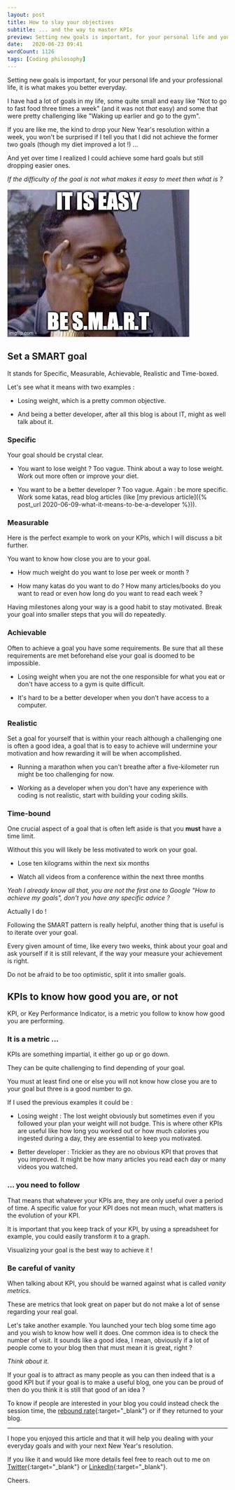 ```yaml
---
layout: post
title: How to slay your objectives
subtitle: ... and the way to master KPIs
preview: Setting new goals is important, for your personal life and your professional life, it is what makes you better everyday. I have had a lot of goals in my life, some quite small and easy ...
date:   2020-06-23 09:41
wordCount: 1126
tags: [Coding philosophy]
---
```


Setting new goals is important, for your personal life and your professional life, it is what makes you better everyday.

I have had a lot of goals in my life, some quite small and easy like "Not to go to fast food three times a week" (and it was not _that_ easy) and some that were pretty  challenging like "Waking up earlier and go to the gym". 

If you are like me, the kind to drop your New Year's resolution within a week, you won't be surprised if I tell you that I did not achieve the former two goals (though my diet improved a lot !) …

And yet over time I realized I could achieve some hard goals but still dropping easier ones.

_If the difficulty of the goal is not what makes it easy to meet then what is ?_

![It is easy, be SMART](/images/smart.jpg)

## Set a SMART goal

It stands for Specific, Measurable, Achievable, Realistic and Time-boxed.

Let's see what it means with two examples : 

- Losing weight, which is a pretty common objective.

- And being a better developer, after all this blog is about IT, might as well talk about it.

### Specific

Your goal should be crystal clear.

- You want to lose weight ? Too vague. Think about a way to lose weight. Work out more often or improve your diet.

- You want to be a better developer ? Too vague. Again : be more specific. Work some katas, read blog articles (like [my previous article]({%  post_url  2020-06-09-what-it-means-to-be-a-developer %})).

### Measurable

Here is the perfect example to work on your KPIs, which I will discuss a bit further.

You want to know how close you are to your goal.

- How much weight do you want to lose per week or month ?

- How many katas do you want to do ? How many articles/books do you want to read or even how long do you want to read each week ?

Having milestones along your way is a good habit to stay motivated. Break your goal into smaller steps that you will do repeatedly.

### Achievable

Often to achieve a goal you have some requirements. Be sure that all these requirements are met beforehand else your goal is doomed to be impossible.

- Losing weight when you are not the one responsible for what you eat or don't have access to a gym is quite difficult.

- It's hard to be a better developer when you don't have access to a computer.

### Realistic

Set a goal for yourself that is within your reach although a challenging one is often a good idea, a goal that is to easy to achieve will undermine your motivation and how rewarding it will be when accomplished.

- Running a marathon when you can't breathe after a five-kilometer run might be too challenging for now.

- Working as a developer when you don't have any experience with coding is not realistic, start with building your coding skills.

### Time-bound

One crucial aspect of a goal that is often left aside is that you __must__ have a time limit.

Without this you will likely be less motivated to work on your goal.

- Lose ten kilograms within the next six months

- Watch all videos from a conference within the next three months

_Yeah I already know all that, you are not the first one to Google "How to achieve my goals", don't you have any specific advice ?_

Actually I do !

Following the SMART pattern is really helpful, another thing that is useful is to iterate over your goal. 

Every given amount of time, like every two weeks, think about your goal and ask yourself if it is still relevant, if the way your measure your achievement is right. 

Do not be afraid to be too optimistic, split it into smaller goals.

## KPIs to know how good you are, or not

KPI, or Key Performance Indicator, is a metric you follow to know how good you are performing.

### It is a metric …

KPIs are something impartial, it either go up or go down. 

They can be quite challenging to find depending of your goal.

You must at least find one or else you will not know how close you are to your goal but three is a good number to go.

If I used the previous examples it could be :

- Losing weight : The lost weight obviously but sometimes even if you followed your plan your weight will not budge. This is where other KPIs are useful like how long you worked out or how much calories you ingested during a day, they are essential to keep you motivated.

- Better developer : Trickier as they are no obvious KPI that proves that you improved. It might be how many articles you read each day or many videos you watched.

### … you need to follow

That means that whatever your KPIs are, they are only useful over a period of time. A specific value for your KPI does not mean much, what matters is the evolution of your KPI.

It is important that you keep track of your KPI, by using a spreadsheet for example, you could easily transform it to a graph.

Visualizing your goal is the best way to achieve it !

### Be careful of vanity

When talking about KPI, you should be warned against what is called _vanity metrics_.

These are metrics that look great on paper but do not make a lot of sense regarding your real goal.

Let's take another example. You launched your tech blog some time ago and you wish to know how well it does. One common idea is to check the number of visit. It sounds like a good idea, I mean, obviously if a lot of people come to your blog then that must mean it is great, right ?

_Think about it._

If your goal is to attract as many people as you can then indeed that is a good KPI but if your goal is to make a useful blog, one you can be proud of then do you think it is still that good of an idea ?

To know if people are interested in your blog you could instead check the session time, the [rebound rate](https://en.wikipedia.org/wiki/Bounce_rate){:target="_blank"} or if they returned to your blog.

---

I hope you enjoyed this article and that it will help you dealing with your everyday goals and with your next New Year's resolution.

If you like it and would like more details feel free to reach out to me on [Twitter](https://twitter.com/YoanSmit){:target="_blank"} or [LinkedIn](https://www.linkedin.com/in/yoan-smit/){:target="_blank"}.

Cheers.
